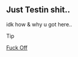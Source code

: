 ## Just Testin shit..
idk how & why u got here..
> [!tip]
> [Fuck Off](https://www.youtube.com/watch?v=dQw4w9WgXcQ)
